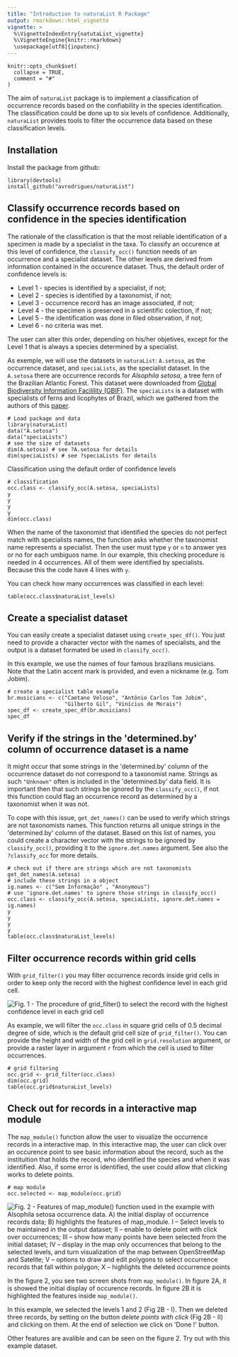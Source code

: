 ```yaml
---
title: "Introduction to naturaList R Package"
output: rmarkdown::html_vignette
vignette: >
  %\VignetteIndexEntry{natutaList_vignette}
  %\VignetteEngine{knitr::rmarkdown}
  \usepackage[utf8]{inputenc}
---
```


```{r, include = FALSE}
knitr::opts_chunk$set(
  collapse = TRUE,
  comment = "#"
)
```

The aim of `naturaList` package is to implement a classification of occurrence records based on the confiability in the species identification. The classification could be done up to six levels of confidence. Additionally, `naturaList` provides tools to filter the occurrence data based on these classification levels.

## Installation
Install the package from github:

```{r install, eval=F, echo = T}
library(devtools)
install_github("avrodrigues/naturaList")
```

## Classify occurrence records based on confidence in the species identification

The rationale of the classification is that the most reliable identification of a specimen is made by a specialist in the taxa. To classify an occurence at this level of confidence, the `classify_occ()` function needs of an occurrence and a specialist dataset. The other levels are derived from information contained in the occurence dataset. Thus, the default order of confidence levels is:

 * Level 1 - species is identified by a specialist, if not;
 * Level 2 - species is identified by a taxonomist, if not;
 * Level 3 - occurrence record has an image associated, if not;
 * Level 4 - the specimen is preserved in a scientific colection, if not;
 * Level 5 - the identification was done in filed observation, if not;
 * Level 6 - no criteria was met.
 
The user can alter this order, depending on his/her objetives, except for the Level 1 that is always a species determined by a specialist. 

As exemple, we will use the datasets in `naturaList`: `A.setosa`, as the occurrence dataset, and `speciaLists`, as the specialist dataset. In the `A.setosa` there are occurrence records for *Alsophila setosa*, a tree fern of the Brazilian Atlantic Forest. This dataset were downloaded from [Global Biodiversity Information Facilility (GBIF)]( https://doi.org/10.15468/dl.6jesg0). The `speciaLists` is a dataset with specialists of ferns and licophytes of Brazil, which we gathered from the authors of this [paper](http://dx.doi.org/10.1590/2175-7860201566410). 

```{r setup, eval=FALSE}
# Load package and data
library(naturaList)
data("A.setosa")
data("speciaLists")
# see the size of datasets
dim(A.setosa) # see ?A.setosa for details
dim(speciaLists) # see ?speciaLists for details
```

Classification using the default order of confidence levels
```{r classify, eval=F, echo = T}
# classification
occ.class <- classify_occ(A.setosa, speciaLists)
y
y
y
y
dim(occ.class)
```
 
When the name of the taxonomist that identified the species do not perfect match with specialists names, the function asks whether the taxonomist name represents a specialist. Then the user must type `y` or `n` to answer yes or no for each umbiguos name. In our example, this checking procedure is needed in 4 occurrences. All of them were identified by specialists. Because this the code have 4 lines with `y`. 


You can check how many occurrences was classified in each level:
```{r levels, eval=F, echo = T}
table(occ.class$naturaList_levels)
```

## Create a specialist dataset

You can easily create a specialist dataset using `create_spec_df()`. You just need to provide a character vector with the names of specialists, and the output is a dataset formated be used in `classify_occ()`. 

In this example, we use the names of four famous brazilians musicians. Note that the Latin accent mark is provided, and even a nickname (e.g. Tom Jobim). 

```{r create_spec_df, eval=F, echo = T}
# create a specialist table example
br.musicians <- c("Caetano Veloso", "Antônio Carlos Tom Jobim", 
                  "Gilberto Gil", "Vinícius de Morais")
spec_df <- create_spec_df(br.musicians)
spec_df
```

## Verify if the strings in the 'determined.by' column of occurrence dataset is a name 

It might occur that some strings in the 'determined.by' column of the occurrence dataset do not correspond to a taxonomist name. Strings as such `"Unknown"` often is included in the 'determined.by' data field. It is important then that such strings be ignored by the `classify_occ()`, if not this function could flag an occurrence record as determined by a taxonomist when it was not. 

To cope with this issue, `get_det_names()` can be used to verify which strings are not taxonomists names. This function returns all unique strings in the 'determined.by' column of the dataset. Based on this list of names, you could create a character vector with the strings to be ignored by `classify_occ()`, providing it to the `ignore.det.names` argument. See also the `?classify_occ` for more details. 

```{r get_det_names, eval=F, echo = T}
# check out if there are strings which are not taxonomists
get_det_names(A.setosa)
# include these strings in a object
ig.names <- c("Sem Informação" , "Anonymous")
# use 'ignore.det.names' to ignore those strings in classify_occ()
occ.class <- classify_occ(A.setosa, speciaLists, ignore.det.names = ig.names)
y
y
y
y
table(occ.class$naturaList_levels)
```

## Filter occurrence records within grid cells

With `grid_filter()` you may filter occurrence records inside grid cells in order to keep only the record with the highest confidence level in each grid cell. 

![Fig. 1 - The procedure of `grid_filter()` to select the record with the highest confidence level in each grid cell](../vignettes/grid_filter.png)

As example, we will filter the `occ.class` in square grid cells of 0.5 decimal
degree of side, which is the default grid cell size of `grid_filter()`. You can 
provide the height and width of the grid cell in `grid.resolution` argument, or 
provide a raster layer in argument `r` from which the cell is used to filter 
occurrences. 

```{r grid_filter, eval=F}
# grid filtering
occ.grid <- grid_filter(occ.class)
dim(occ.grid)
table(occ.grid$naturaList_levels)
```

## Check out for records in a interactive map module

The `map_module()` function allow the user to visualize the occurrence
records in a interactive map. In this interactive map, the user can click over an
occurence point to see basic information about the record, such as the instituition
that holds the record, who identified the species and when it was identified. 
Also, if some error is identified, the user could allow that clicking works to 
delete points. 


```{r map_module, eval=F}
# map module
occ.selected <- map_module(occ.grid)
```


![Fig. 2 - Features of `map_module()` function used in the example with Alsophila setosa occurrence data. A) the initial display of occurrence records data; B) highlights the features of map_module. I – Select levels to be maintained in the output dataset; II – enable to delete point with click over occurrences; III – show how many points have been selected from the initial dataset; IV – display in the map only occurrences that belong to the selected levels, and turn visualization of the map between OpenStreetMap and Satelite; V – options to draw and edit polygons to select occurrence records that fall within polygon; X – highlights the deleted occurrence points](../vignettes/fig_map_module.png)

In the figure 2, you see two screen shots from `map_module()`. In figure 2A, it is showed the initial display of occurence records. In figure 2B it is highlighted the features inside `map_module()`. 

In this example, we selected the levels 1 and 2 (Fig 2B - I). Then we deleted three records, by setting on the button *delete points with click* (Fig 2B - II) and clicking on them. At the end of selection we click on 'Done !' button. 

Other features are avalible and can be seen on the figure 2. Try out with this example dataset. 
